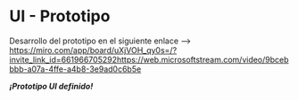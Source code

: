 # UI - Prototipo

Desarrollo del prototipo en el siguiente enlace --> https://miro.com/app/board/uXjVOH_qy0s=/?invite_link_id=661966705292https://web.microsoftstream.com/video/9bcebbbb-a07a-4ffe-a4b8-3e9ad0c6b5e

***¡Prototipo UI definido!***
